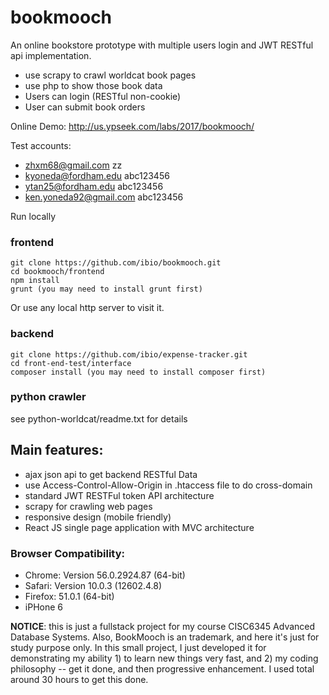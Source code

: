 # bookmooch
An online bookstore prototype with multiple users login and JWT RESTful api implementation. 

* use scrapy to crawl worldcat book pages
* use php to show those book data
* Users can login (RESTful non-cookie)
* User can submit book orders

Online Demo: http://us.ypseek.com/labs/2017/bookmooch/


Test accounts:
* zhxm68@gmail.com zz
* kyoneda@fordham.edu abc123456
* ytan25@fordham.edu abc123456
* ken.yoneda92@gmail.com abc123456

Run locally
### frontend
```
git clone https://github.com/ibio/bookmooch.git
cd bookmooch/frontend
npm install
grunt (you may need to install grunt first)
```
Or use any local http server to visit it.

### backend
```
git clone https://github.com/ibio/expense-tracker.git
cd front-end-test/interface
composer install (you may need to install composer first)
```

### python crawler
see python-worldcat/readme.txt for details

## Main features:
* ajax json api to get backend RESTful Data
* use Access-Control-Allow-Origin in .htaccess file to do cross-domain
* standard JWT RESTFul token API architecture
* scrapy for crawling web pages
* responsive design (mobile friendly)
* React JS single page application with MVC architecture 


### Browser Compatibility:
* Chrome: Version 56.0.2924.87 (64-bit)
* Safari: Version 10.0.3 (12602.4.8)
* Firefox: 51.0.1 (64-bit)
* iPHone 6


__NOTICE__: this is just a fullstack project for my course CISC6345 Advanced Database Systems. Also, BookMooch is an trademark, and here it's just for study purpose only. In this small project, I just developed it for demonstrating my ability 1) to learn new things very fast, and 2) my coding philosophy -- get it done, and then progressive enhancement. I used total around 30 hours to get this done.

